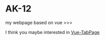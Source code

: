 # AK-12
my webpage based on vue >>>

I think you maybe interested in [Vue-TabPage](https://github.com/Saber2pr/Vue-TabPage)
